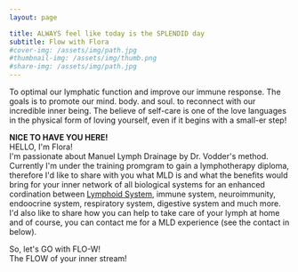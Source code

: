 ```yaml
---
layout: page

title: ALWAYS feel like today is the SPLENDID day
subtitle: Flow with Flora
#cover-img: /assets/img/path.jpg
#thumbnail-img: /assets/img/thumb.png
#share-img: /assets/img/path.jpg
---
```


To optimal our lymphatic function and improve our immune response. The goals is to promote our mind. body. and soul. to reconnect with our incredible inner being. The believe of self-care is one of the love languages in the physical form of loving yourself, even if it begins with a small-er step! 

**NICE TO HAVE YOU HERE!** 
<br>
HELLO, I'm Flora!<br>
I'm passionate about Manuel Lymph Drainage by Dr. Vodder's method. Currently I'm under the training promgram to gain a lymphotherapy diploma, therefore I'd like to  share with you what MLD is and what the benefits would bring for your inner network of all biological systems for an enhanced cordination between [Lymphoid System](https://www.youtube.com/watch?v=I7orwMgTQ5I&t=6s), immune system, neuroimmunity, endoocrine system, respiratory system, digestive system and much more. 
<br>
I'd also like to share how you can help to take care of your lymph at home and of course, you can contact me for a MLD experience (see the contact in below).

So, let's GO with FLO-W! 
<br>
The FLOW of your inner stream!

